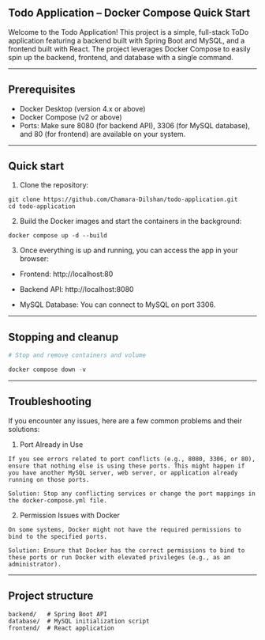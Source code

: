## Todo Application – Docker Compose Quick Start

Welcome to the Todo Application! This project is a simple, full-stack ToDo application featuring a backend built with Spring Boot and MySQL, and a frontend built with React. The project leverages Docker Compose to easily spin up the backend, frontend, and database with a single command.

---

## Prerequisites

- Docker Desktop (version 4.x or above)
- Docker Compose (v2 or above)
- Ports: Make sure 8080 (for backend API), 3306 (for MySQL database), and 80 (for frontend) are available on your system.

---

## Quick start

1. Clone the repository:

```
git clone https://github.com/Chamara-Dilshan/todo-application.git
cd todo-application
```

2. Build the Docker images and start the containers in the background:

```
docker compose up -d --build
```
3. Once everything is up and running, you can access the app in your browser:

- Frontend: http://localhost:80

- Backend API: http://localhost:8080

- MySQL Database: You can connect to MySQL on port 3306.

---

## Stopping and cleanup

```powershell
# Stop and remove containers and volume

docker compose down -v
```

---

## Troubleshooting

If you encounter any issues, here are a few common problems and their solutions:

1. Port Already in Use
```
If you see errors related to port conflicts (e.g., 8080, 3306, or 80), ensure that nothing else is using these ports. This might happen if you have another MySQL server, web server, or application already running on those ports.

Solution: Stop any conflicting services or change the port mappings in the docker-compose.yml file.
```

2. Permission Issues with Docker

```
On some systems, Docker might not have the required permissions to bind to the specified ports.

Solution: Ensure that Docker has the correct permissions to bind to these ports or run Docker with elevated privileges (e.g., as an administrator).
```
---

## Project structure

```
backend/   # Spring Boot API
database/  # MySQL initialization script
frontend/  # React application

```
